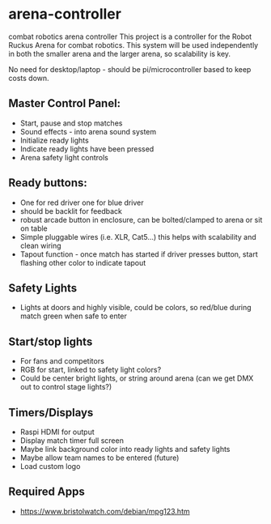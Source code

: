 # arena-controller
combat robotics arena controller
This project is a controller for the Robot Ruckus Arena for combat robotics.  This system will be used independently in both the smaller arena and the larger arena, so scalability is key.

No need for desktop/laptop - should be pi/microcontroller based to keep costs down.

## Master Control Panel:
* Start, pause and stop matches
* Sound effects - into arena sound system
* Initialize ready lights
* Indicate ready lights have been pressed
* Arena safety light controls

## Ready buttons:
* One for red driver one for blue driver 
* should be backlit for feedback
* robust arcade button in enclosure, can be bolted/clamped to arena or sit on table
* Simple pluggable wires (i.e. XLR, Cat5…)  this helps with scalability and clean wiring
* Tapout function - once match has started if driver presses button, start flashing other color to indicate tapout

## Safety Lights
* Lights at doors and highly visible, could be colors, so red/blue during match green when safe to enter

## Start/stop lights
* For fans and competitors
* RGB for start, linked to safety light colors?
* Could be center bright lights, or string around arena (can we get DMX out to control stage lights?)

## Timers/Displays
* Raspi HDMI for output
* Display match timer full screen
* Maybe link background color into ready lights and safety lights
* Maybe allow team names to be entered (future)
* Load custom logo

## Required Apps
* https://www.bristolwatch.com/debian/mpg123.htm
